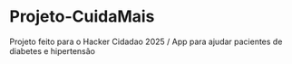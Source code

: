# Projeto-CuidaMais
Projeto feito para o Hacker Cidadao 2025 / App para ajudar pacientes de diabetes e hipertensão
